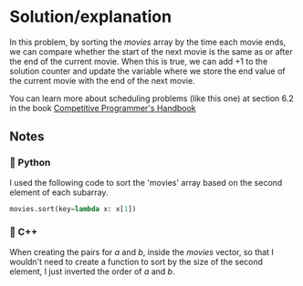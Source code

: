 # Solution/explanation

In this problem, by sorting the $movies$ array by the time each movie ends, we can compare whether the start of the next movie is the same as or after the end of the current movie. When this is true, we can add +1 to the solution counter and update the variable where we store the end value of the current movie with the end of the next movie.

You can learn more about scheduling problems (like this one) at section 6.2 in the book [Competitive Programmer's Handbook](https://cses.fi/book/index.php)

## Notes

### 🐍 Python

I used the following code to sort the 'movies' array based on the second element of each subarray.

```python
movies.sort(key=lambda x: x[1])
```

### 🔵 C++

When creating the pairs for $a$ and $b$, inside the $movies$ vector, so that I wouldn't need to create a function to sort by the size of the second element, I just inverted the order of $a$ and $b$.
